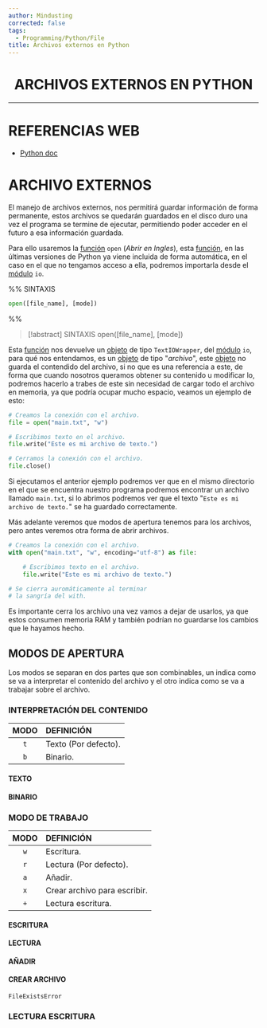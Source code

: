 ```yaml
---
author: Mindusting
corrected: false
tags:
  - Programming/Python/File
title: Archivos externos en Python
---
```


<h1 align="center">ARCHIVOS EXTERNOS EN PYTHON</h1>

---

# REFERENCIAS WEB

- [Python doc](https://docs.python.org/es/3/library/io.html)

# ARCHIVO EXTERNOS

El manejo de archivos externos, nos permitirá guardar información de forma permanente, estos archivos se quedarán guardados en el disco duro una vez el programa se termine de ejecutar, permitiendo poder acceder en el futuro a esa información guardada.

Para ello usaremos la [función](py_function.md) `open` (*Abrir en Ingles*), esta [función](py_function.md), en las últimas versiones de Python ya viene incluida de forma automática, en el caso en el que no tengamos acceso a ella, podremos importarla desde el [módulo](py_module.md) `io`.

%%
SINTAXIS

```py
open([file_name], [mode])
```
%%

> [!abstract] SINTAXIS
> <span class="function-color">open</span>(<span class="italic grey">[file_name]</span>, <span class="italic grey">[mode]</span>)

Esta [función](py_function.md) nos devuelve un [objeto](py_class.md) de tipo `TextIOWrapper`, del [módulo](py_module.md) `io`, para qué nos entendamos, es un [objeto](py_class.md) de tipo "*archivo*", este [objeto](py_class.md) no guarda el contendido del archivo, si no que es una referencia a este, de forma que cuando nosotros queramos obtener su contenido u modificar lo, podremos hacerlo a trabes de este sin necesidad de cargar todo el archivo en memoria, ya que podría ocupar mucho espacio, veamos un ejemplo de esto:

```py
# Creamos la conexión con el archivo.
file = open("main.txt", "w")

# Escribimos texto en el archivo.
file.write("Este es mi archivo de texto.")

# Cerramos la conexión con el archivo.
file.close()
```

Si ejecutamos el anterior ejemplo podremos ver que en el mismo directorio en el que se encuentra nuestro programa podremos encontrar un archivo llamado `main.txt`, si lo abrimos podremos ver que el texto "`Este es mi archivo de texto.`" se ha guardado correctamente.

Más adelante veremos que modos de apertura tenemos para los archivos, pero antes veremos otra forma de abrir archivos.

```py
# Creamos la conexión con el archivo.
with open("main.txt", "w", encoding="utf-8") as file:

    # Escribimos texto en el archivo.
    file.write("Este es mi archivo de texto.")

# Se cierra auromáticamente al terminar
# la sangría del with.
```

Es importante cerra los archivo una vez vamos a dejar de usarlos, ya que estos consumen memoria RAM y también podrían no guardarse los cambios que le hayamos hecho.

## MODOS DE APERTURA

Los modos se separan en dos partes que son combinables, un indica como se va a interpretar el contenido del archivo y el otro indica como se va a trabajar sobre el archivo.

### INTERPRETACIÓN DEL CONTENIDO

| MODO | DEFINICIÓN                   |
|:----:|:---------------------------- |
| `t`  | Texto (Por defecto).         |
| `b`  | Binario.                     |

#### TEXTO

#### BINARIO

### MODO DE TRABAJO

| MODO | DEFINICIÓN                   |
|:----:|:---------------------------- |
| `w`  | Escritura.                   |
| `r`  | Lectura (Por defecto).       |
| `a`  | Añadir.                      |
| `x`  | Crear archivo para escribir. |
| `+`  | Lectura escritura.           |

#### ESCRITURA

#### LECTURA

#### AÑADIR

#### CREAR ARCHIVO

`FileExistsError`

### LECTURA ESCRITURA
